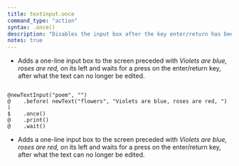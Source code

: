 ```yaml
---
title: textinput.once
command_type: "action"
syntax: .once()
description: "Disables the input box after the key enter/return has been pressed for the first time while editing."
notes: true
---
```


+ Adds a one-line input box to the screen preceded with *Violets are blue, roses are red,* on its left and waits for a press on the enter/return key, after what the text can no longer be edited.

<!--more-->

<pre><code class="language-diff-javascript diff-highlight try-true">
@newTextInput("poem", "")
@    .before( newText("flowers", "Violets are blue, roses are red, ") )
$    .once()
@    .print()
@    .wait()
</code></pre>

+ Adds a one-line input box to the screen preceded with *Violets are blue, roses are red,* on its left and waits for a press on the enter/return key, after what the text can no longer be edited.		
